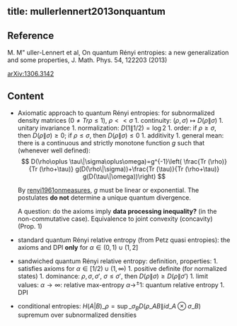 title: mullerlennert2013onquantum
---
## Reference

M. M\" uller-Lennert et al, On quantum Rényi entropies: a new generalization and some properties, J. Math. Phys. 54, 122203 (2013)


[arXiv:1306.3142](https://arxiv.org/abs/1306.3142)


## Content

* Axiomatic approach to quantum Rényi entropies: for subnormalized density matrices ($0\ne Tr \rho \le 1$), $\rho<<\sigma$
      1. continuity: $(\rho,\sigma)\mapsto D(\rho\|\sigma)$
      1. unitary invariance
      1. normalization: $D(1\|1/2)= \log 2$
      1. order: if $\rho\ge \sigma$, then $D(\rho\|\sigma)\ge 0$; if $\rho\le\sigma$, then $D(\rho\|\sigma)\le 0$
      1. additivity
      1. general mean: there is a continuous and strictly monotone function $g$ such that (whenever well defined):
       $$
        D(\rho\oplus \tau\|\sigma\oplus\omega)=g^{-1}\left( \frac{Tr (\rho)}{Tr (\rho+\tau)} g(D(\rho\|\sigma))+\frac{Tr (\tau)}{Tr (\rho+\tau)} g(D(\tau\|\omega))\right)
       $$ 

 
   By [renyi1961onmeasures](renyi1961onmeasures), $g$ must be linear or exponential. The postulates **do not** determine a unique quantum divergence.
   
   A question: do the axioms imply **data processing inequality?** (in the non-commutative case). Equivalence to joint convexity (concavity) (Prop. 1)

* standard quantum Rényi relative entropy (from Petz quasi entropies): the axioms and DPI **only** for $\alpha\in (0,1)\cup (1,2]$    
* sandwiched quantum Rényi relative entropy: definition, properties:
      1. satisfies axioms for $\alpha\in [1/2)\cup (1,\infty)$
      1. positive definite (for normalized states)
      1. dominance: $\rho, \sigma,\sigma'$, $\sigma\le \sigma'$, then $D(\rho\|\sigma)\ge D(\rho\|\sigma')$ 
      1. limit values: $\alpha\to \infty$: relative max-entropy
                       $\alpha\to^\pm 1$: quantum relative entropy
      1. DPI
* conditional entropies: $H(A|B)\_\rho =\sup\_{\sigma_B} D(\rho\_{AB}\| id\_{A}\otimes \sigma\_B)$  
  supremum over subnormalized densities   
 
